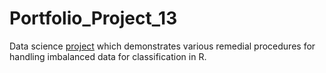 # Portfolio_Project_13
Data science [project](https://johnpaulinepineda.github.io/Portfolio_Project_13/) which demonstrates various remedial procedures for handling imbalanced data for classification in R.
